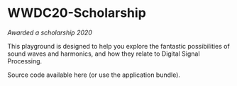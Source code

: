 # WWDC20-Scholarship
*Awarded a scholarship 2020*

This playground is designed to help you explore the fantastic possibilities of sound waves and harmonics, and how they relate to Digital Signal Processing.

Source code available here (or use the application bundle).
